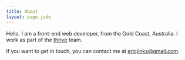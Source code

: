 ```yaml
---
title: About
layout: page.jade
---
```

Hello. I am a front-end web developer, from the Gold Coast, Australia. I work as part of the [thrive](http://thriveweb.com.au) team.

<!-- I also create music and visual art when I'm inspired. -->

If you want to get in touch, you can contact me at [ericjinks@gmail.com](mailto:ericjinks@gmail.com).
